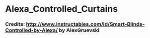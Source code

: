# Alexa_Controlled_Curtains

### Credits: http://www.instructables.com/id/Smart-Blinds-Controlled-by-Alexa/ by AlexGruevski
